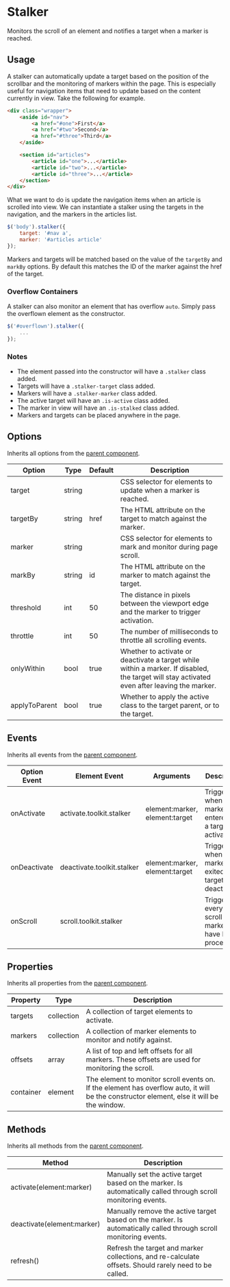 # Stalker #

Monitors the scroll of an element and notifies a target when a marker is reached.

## Usage ##

A stalker can automatically update a target based on the position of the scrollbar
and the monitoring of markers within the page. This is especially useful for navigation
items that need to update based on the content currently in view. Take the following for example.

```html
<div class="wrapper">
    <aside id="nav">
        <a href="#one">First</a>
        <a href="#two">Second</a>
        <a href="#three">Third</a>
    </aside>

    <section id="articles">
        <article id="one">...</article>
        <article id="two">...</article>
        <article id="three">...</article>
    </section>
</div>
```

What we want to do is update the navigation items when an article is scrolled into view.
We can instantiate a stalker using the targets in the navigation, and the markers in the articles list.

```javascript
$('body').stalker({
    target: '#nav a',
    marker: '#articles article'
});
```

Markers and targets will be matched based on the value of the `targetBy` and `markBy` options.
By default this matches the ID of the marker against the href of the target.

### Overflow Containers ###

A stalker can also monitor an element that has overflow `auto`.
Simply pass the overflown element as the constructor.

```javascript
$('#overflown').stalker({
    ...
});
```

### Notes ###

* The element passed into the constructor will have a `.stalker` class added.
* Targets will have a `.stalker-target` class added.
* Markers will have a `.stalker-marker` class added.
* The active target will have an `.is-active` class added.
* The marker in view will have an `.is-stalked` class added.
* Markers and targets can be placed anywhere in the page.

## Options ##

Inherits all options from the [parent component](../development/js.md#options).

<table class="table is-striped data-table">
    <thead>
        <tr>
            <th>Option</th>
            <th>Type</th>
            <th>Default</th>
            <th>Description</th>
        </tr>
    </thead>
    <tbody>
        <tr>
            <td>target</td>
            <td>string</td>
            <td></td>
            <td>CSS selector for elements to update when a marker is reached.</td>
        </tr>
        <tr>
            <td>targetBy</td>
            <td>string</td>
            <td>href</td>
            <td>The HTML attribute on the target to match against the marker.</td>
        </tr>
        <tr>
            <td>marker</td>
            <td>string</td>
            <td></td>
            <td>CSS selector for elements to mark and monitor during page scroll.</td>
        </tr>
        <tr>
            <td>markBy</td>
            <td>string</td>
            <td>id</td>
            <td>The HTML attribute on the marker to match against the target.</td>
        </tr>
        <tr>
            <td>threshold</td>
            <td>int</td>
            <td>50</td>
            <td>The distance in pixels between the viewport edge and the marker to trigger activation.</td>
        </tr>
        <tr>
            <td>throttle</td>
            <td>int</td>
            <td>50</td>
            <td>The number of milliseconds to throttle all scrolling events.</td>
        </tr>
        <tr>
            <td>onlyWithin</td>
            <td>bool</td>
            <td>true</td>
            <td>
                Whether to activate or deactivate a target while within a marker.
                If disabled, the target will stay activated even after leaving the marker.
            </td>
        </tr>
        <tr>
            <td>applyToParent</td>
            <td>bool</td>
            <td>true</td>
            <td>
                Whether to apply the active class to the target parent, or to the target.
            </td>
        </tr>
    </tbody>
</table>

## Events ##

Inherits all events from the [parent component](../development/js.md#events).

<table class="table is-striped data-table">
    <thead>
        <tr>
            <th>Option Event</th>
            <th>Element Event</td>
            <th>Arguments</th>
            <th>Description</th>
        </tr>
    </thead>
    <tbody>
        <tr>
            <td>onActivate</td>
            <td>activate.toolkit.stalker</td>
            <td>element:marker, element:target</td>
            <td>Triggered when a marker is entered and a target is activated.</td>
        </tr>
        <tr>
            <td>onDeactivate</td>
            <td>deactivate.toolkit.stalker</td>
            <td>element:marker, element:target</td>
            <td>Triggered when a marker is exited and a target is deactivated.</td>
        </tr>
        <tr>
            <td>onScroll</td>
            <td>scroll.toolkit.stalker</td>
            <td></td>
            <td>Triggered every page scroll after markers have been processed.</td>
        </tr>
    </tbody>
</table>

## Properties ##

Inherits all properties from the [parent component](../development/js.md#properties).

<table class="table is-striped data-table">
    <thead>
        <tr>
            <th>Property</th>
            <th>Type</th>
            <th>Description</th>
        </tr>
    </thead>
    <tbody>
        <tr>
            <td>targets</td>
            <td>collection</td>
            <td>A collection of target elements to activate.</td>
        </tr>
        <tr>
            <td>markers</td>
            <td>collection</td>
            <td>A collection of marker elements to monitor and notify against.</td>
        </tr>
        <tr>
            <td>offsets</td>
            <td>array</td>
            <td>A list of top and left offsets for all markers. These offsets are used for monitoring the scroll.</td>
        </tr>
        <tr>
            <td>container</td>
            <td>element</td>
            <td>
                The element to monitor scroll events on.
                If the element has overflow auto, it will be the constructor element, else it will be the window.
            </td>
        </tr>
    </tbody>
</table>

## Methods ##

Inherits all methods from the [parent component](../development/js.md#methods).

<table class="table is-striped data-table">
    <thead>
        <tr>
            <th>Method</th>
            <th>Description</th>
        </tr>
    </thead>
    <tbody>
        <tr>
            <td>activate(element:marker)</td>
            <td>
                Manually set the active target based on the marker.
                Is automatically called through scroll monitoring events.
            </td>
        </tr>
        <tr>
            <td>deactivate(element:marker)</td>
            <td>
                Manually remove the active target based on the marker.
                Is automatically called through scroll monitoring events.
            </td>
        </tr>
        <tr>
            <td>refresh()</td>
            <td>
                Refresh the target and marker collections, and re-calculate offsets.
                Should rarely need to be called.
            </td>
        </tr>
    </tbody>
</table>